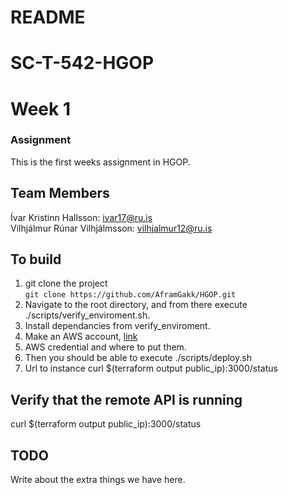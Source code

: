 # README  
# SC-T-542-HGOP  
# Week 1  
### Assignment  
This is the first weeks assignment in HGOP.  

## Team Members  
Ívar Kristinn Hallsson: ivar17@ru.is      
Vilhjálmur Rúnar Vilhjálmsson: vilhjalmur12@ru.is  

## To build  
1. git clone the project  
    `git clone https://github.com/AframGakk/HGOP.git`  
2. Navigate to the root directory, and from there execute ./scripts/verify_enviroment.sh.  
3. Install dependancies from verify_enviroment.  
4. Make an AWS account, [link](https://aws.amazon.com/education/awseducate/)
5. AWS credential and where to put them.
6. Then you should be able to execute ./scripts/deploy.sh
7. Url to instance curl $(terraform output public_ip):3000/status   

## Verify that the remote API is running  
curl $(terraform output public_ip):3000/status  

## TODO  
Write about the extra things we have here.
